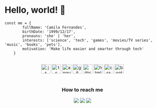 <h1>Hello, world! 👋</h1>

``` 
const me = {
        fullName: 'Camila Fernandes',
        birthDate: '1999/12/17',
        pronouns: 'she' | 'her',
        interests: ['science', 'tech', 'games', 'movies/TV series', 'music', 'books', 'pets'],
        motivation: 'Make life easier and smarter through tech'
    }
```
##
<div align="center">
<img alt="js" heigth="20" width="30" src="https://cdn.jsdelivr.net/gh/devicons/devicon/icons/javascript/javascript-plain.svg" />
<img alt="ts" heigth="20" width="30" src="https://cdn.jsdelivr.net/gh/devicons/devicon/icons/typescript/typescript-original.svg" />
<img alt="angular" heigth="20" width="30" src="https://cdn.jsdelivr.net/gh/devicons/devicon/icons/angularjs/angularjs-plain.svg" />
<img alt="git" heigth="20" width="30" src="https://cdn.jsdelivr.net/gh/devicons/devicon/icons/git/git-original.svg" />
<img alt="mysql" heigth="20" width="30" src="https://cdn.jsdelivr.net/gh/devicons/devicon/icons/mysql/mysql-original.svg" />
<img alt="html" heigth="20" width="30" src="https://cdn.jsdelivr.net/gh/devicons/devicon/icons/html5/html5-original.svg" />
<img alt="css" heigth="20" width="30" src="https://cdn.jsdelivr.net/gh/devicons/devicon/icons/css3/css3-original.svg" />
<img alt="bootstrap" heigth="20" width="30" src="https://cdn.jsdelivr.net/gh/devicons/devicon/icons/bootstrap/bootstrap-original.svg" />
</div>
<br>
<h3 align="center">How to reach me</h3>
<div align="center">
  <a href="https://www.linkedin.com/in/camila-fernandes-411480195/" target="_blank"><img src="https://img.shields.io/badge/LinkedIn-0077B5?style=for-the-badge&logo=linkedin&logoColor=white" target="_blank"></a>
  <a href="#" target="_blank"></a><img src="https://img.shields.io/badge/Telegram-2CA5E0?style=for-the-badge&logo=telegram&logoColor=white" target="_blank">
  <a href="#" target="_blank"></a><img src="https://img.shields.io/badge/Gmail-D14836?style=for-the-badge&logo=gmail&logoColor=white" target="_blank">

</div>


